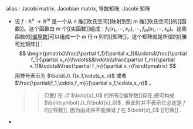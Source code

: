 alias:: Jacobi matrix, Jacobian matrix, 导数矩阵, Jacobi 矩阵

- 设 $f:\mathbb{R}^n\to \mathbb{R}^m$ 是一个从 $n$ 维[[欧氏空间]]映射到到 $m$ 维[[欧氏空间]]的[[函数]]。这个函数由 $m$ 个[[实函数]]组成：$f_1(x_1,\cdots,x_n),\cdots,f_m(x_1,\cdots,x_n)$。这些函数的[[偏导数]](**如果存在**)可以组成一个 $m$ 行 $n$ 列的[[矩阵]]，这个矩阵就是所谓的[[雅可比矩阵]]：
  $$
  \begin{pmatrix}\frac{\partial f_1}{\partial x_1}&\cdots&\frac{\partial f_1}{\partial x_n}\\\vdots&&\vdots\\\frac{\partial f_m}{\partial x_1}&\cdots&\frac{\partial f_m}{\partial x_n}\end{pmatrix}
  $$
  用符号表示为 $\bold{J}_f(x_1,\cdots,x_n)$ 或者 $\frac{\partial{f_1,\cdots,f_m}}{\partial x_1,\cdots,x_n}$ 。
  >>只要$f$ 在 *点* $\bold{x}_0$ 的所有[[偏导数]]存在,便可构成 $\boldsymbol{J}_f(\bold{x}_0)$ , 但此时并不表示它必定是 $f$ 的[[导数]], 因为由此并不能保证 $f$ 在 $\bold{x}_0$ [[可微]] .
-